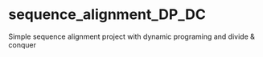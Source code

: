 # sequence_alignment_DP_DC
Simple sequence alignment project with dynamic programing and divide &amp; conquer
